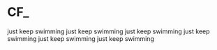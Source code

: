 # CF_
just keep swimming
just keep swimming
just keep swimming
just keep swimming
just keep swimming
just keep swimming
